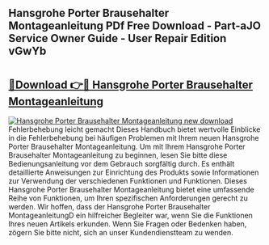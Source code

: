 ## Hansgrohe Porter Brausehalter Montageanleitung PDf Free Download - Part-aJO Service Owner Guide - User Repair Edition vGwYb

# <h2><a href="http://df7rtrm.blite.top/?on=Hansgrohe+Porter+Brausehalter+Montageanleitung">🔗Download 👉🔴 Hansgrohe Porter Brausehalter Montageanleitung</a></h2>

[![Hansgrohe Porter Brausehalter Montageanleitung new download](https://i.imgur.com/lujVjoI.png)](http://df7rtrm.blite.top/?on=Hansgrohe+Porter+Brausehalter+Montageanleitung)
Fehlerbehebung leicht gemacht Dieses Handbuch bietet wertvolle Einblicke in die Fehlerbehebung bei häufigen Problemen mit Ihrem neuen Hansgrohe Porter Brausehalter Montageanleitung. Um mit Ihrem Hansgrohe Porter Brausehalter Montageanleitung zu beginnen, lesen Sie bitte diese Bedienungsanleitung vor dem Gebrauch sorgfältig durch. Es enthält detaillierte Anweisungen zur Einrichtung des Produkts sowie Informationen zur Verwendung der verschiedenen Funktionen und Funktionen. Dieses Hansgrohe Porter Brausehalter Montageanleitung bietet eine umfassende Reihe von Funktionen, um Ihren spezifischen Anforderungen gerecht zu werden. Wir hoffen, dass der Hansgrohe Porter Brausehalter MontageanleitungD ein hilfreicher Begleiter war, wenn Sie die Funktionen Ihres neuen Artikels erkunden. Wenn Sie Fragen oder Bedenken haben, zögern Sie bitte nicht, sich an unser Kundendienstteam zu wenden.
